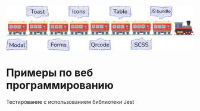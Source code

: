 ![alt text](https://github.com/Sergisa/WebTrain/blob/master/webTrain.png?raw=true)
# Примеры по веб программированию
Тестирование с использованием библиотеки Jest 